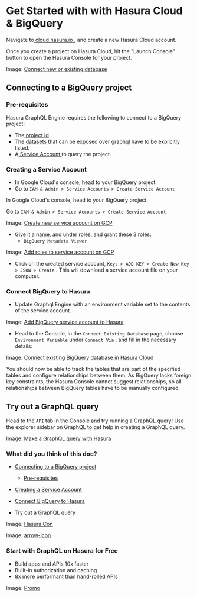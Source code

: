 # Get Started with with Hasura Cloud & BigQuery

Navigate to[ cloud.hasura.io ](https://cloud.hasura.io/signup/?pg=docs&plcmt=body&cta=navigate-to-cloud-hasura-io&tech=default&skip_onboarding=true),
and create a new Hasura Cloud account.

Once you create a project on Hasura Cloud, hit the "Launch Console" button to open the Hasura Console for your project.

Image: [ Connect new or existing database ](https://hasura.io/docs/assets/images/create-new-project_console_2.12.1-d83399c377d954a2145bca737f48bc3c.png)

## Connecting to a BigQuery project​

### Pre-requisites​

Hasura GraphQL Engine requires the following to connect to a BigQuery project:

- The[ project Id ](https://support.google.com/googleapi/answer/7014113?hl=en)
- The[ datasets ](https://cloud.google.com/bigquery/docs/datasets-intro)that can be exposed over graphql have to be
explicitly listed.
- A[ Service Account ](https://cloud.google.com/iam/docs/service-accounts)to query the project.


### Creating a Service Account​

- In Google Cloud's console, head to your BigQuery project.
- Go to `IAM & Admin > Service Accounts > Create Service Account`


In Google Cloud's console, head to your BigQuery project.

Go to `IAM & Admin > Service Accounts > Create Service Account` 

Image: [ Create new service account on GCP ](https://hasura.io/docs/assets/images/1-service-account-885cfcecd0ae792ecbcce920266f2c43.png)

- Give it a name, and under roles, and grant these 3 roles:
    - `BigQuery Metadata Viewer`


Image: [ Add roles to service account on GCP ](https://hasura.io/docs/assets/images/2-service-account-details-8fea0aa79db2e56eed270c33d589a62a.png)

- Click on the created service account, `Keys > ADD KEY > Create New Key > JSON > Create` . This will download a service
account file on your computer.


### Connect BigQuery to Hasura​

- Update Graphql Engine with an environment variable set to the contents of the service account.


Image: [ Add BigQuery service account to Hasura ](https://hasura.io/docs/assets/images/bigquery-add-service-account_console_2.12.1-d320ec71a03ddd7b66d86c47ac35f1fe.png)

- Head to the Console, in the `Connect Existing Database` page, choose `Environment Variable` under `Connect Via` , and
fill in the necessary details:


Image: [ Connect existing BigQuery database in Hasura Cloud ](https://hasura.io/docs/assets/images/bigquery-connect-existing-database_console_2.12.0-cd0f3ee863d1f4d597eeef62f4cc84fe.png)

You should now be able to track the tables that are part of the specified tables and configure relationships between
them. As BigQuery lacks foreign key constraints, the Hasura Console cannot suggest relationships, so all relationships
between BigQuery tables have to be manually configured.

## Try out a GraphQL query​

Head to the `API` tab in the Console and try running a GraphQL query! Use the explorer sidebar on GraphQL to get help in
creating a GraphQL query.

Image: [ Make a GraphQL query with Hasura ](https://hasura.io/docs/assets/images/bigquery_api-query_2.12-9fbef7bc50041416df45501da1b8de68.png)

### What did you think of this doc?

- [ Connecting to a BigQuery project ](https://hasura.io/docs/latest/databases/bigquery/getting-started/cloud/#connecting-to-a-bigquery-project)
    - [ Pre-requisites ](https://hasura.io/docs/latest/databases/bigquery/getting-started/cloud/#pre-requisites)

- [ Creating a Service Account ](https://hasura.io/docs/latest/databases/bigquery/getting-started/cloud/#creating-a-service-account)

- [ Connect BigQuery to Hasura ](https://hasura.io/docs/latest/databases/bigquery/getting-started/cloud/#connect-bigquery-to-hasura)
- [ Try out a GraphQL query ](https://hasura.io/docs/latest/databases/bigquery/getting-started/cloud/#try-out-a-graphql-query)


Image: [ Hasura Con ](https://res.cloudinary.com/dh8fp23nd/image/upload/v1686154570/hasura-con-2023/has-con-light-date_r2a2ud.png)

Image: [ arrow-icon ](https://res.cloudinary.com/dh8fp23nd/image/upload/v1683723549/main-web/chevron-right_ldbi7d.png)

### Start with GraphQL on Hasura for Free

- Build apps and APIs 10x faster
- Built-in authorization and caching
- 8x more performant than hand-rolled APIs


Image: [ Promo ](https://hasura.io/docs/assets/images/hasura-free-ff60e409244e0ea12b5a3045d1a9096b.png)